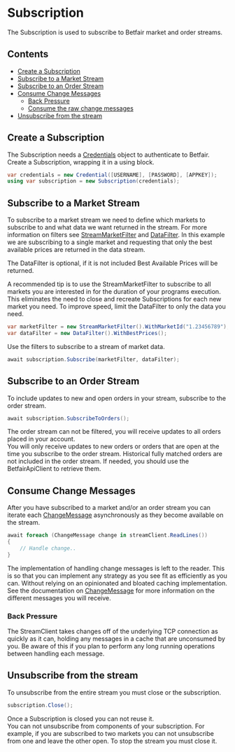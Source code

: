 # Subscription
The Subscription is used to subscribe to Betfair market and order streams.

## Contents
- [Create a Subscription](#create-a-subscription)
- [Subscribe to a Market Stream](#subscribe-to-a-market-stream)
- [Subscribe to an Order Stream](#subscribe-to-an-order-stream)
- [Consume Change Messages](#consume-change-messages)
	- [Back Pressure](#back-pressure)
	- [Consume the raw change messages](#consume-the-raw-change-messages)
- [Unsubscribe from the stream](#unsubscribe-from-the-stream)

## Create a Subscription
The Subscription needs a [Credentials](/docs/Authentication.md) object to authenticate to Betfair.  
Create a Subscription, wrapping it in a using block.
```csharp
var credentials = new Credential([USERNAME], [PASSWORD], [APPKEY]);
using var subscription = new Subscription(credentials);
```

## Subscribe to a Market Stream
To subscribe to a market stream we need to define which markets to subscribe to and what data we want returned in the stream.
For more information on filters see [StreamMarketFilter](/docs/StreamMarketFilter.md) and [DataFilter](/docs/MarketFilter.md).
In this example we are subscribing to a single market and requesting that only the best available prices are returned in the data stream.

The DataFilter is optional, if it is not included Best Available Prices will be returned.

A recommended tip is to use the StreamMarketFilter to subscribe to all markets you are interested in for the duration of your programs execution. This eliminates the need to close and recreate Subscriptions for each new market you need. To improve speed, limit the DataFilter to only the data you need. 
```csharp
var marketFilter = new StreamMarketFilter().WithMarketId("1.23456789");
var dataFilter = new DataFilter().WithBestPrices();
```

Use the filters to subscribe to a stream of market data.
```csharp
await subscription.Subscribe(marketFilter, dataFilter);
```

## Subscribe to an Order Stream
To include updates to new and open orders in your stream, subscribe to the order stream.
```csharp
await subscription.SubscribeToOrders();
```
The order stream can not be filtered, you will receive updates to all orders placed in your account.  
You will only receive updates to new orders or orders that are open at the time you subscribe to the order stream. Historical fully matched orders are not included in the order stream. If needed, you should use the BetfairApiClient to retrieve them. 

## Consume Change Messages
After you have subscribed to a market and/or an order stream you can iterate each [ChangeMessage](/docs/ChangeMessage.md) asynchronously as they become available on the stream. 
```csharp
await foreach (ChangeMessage change in streamClient.ReadLines())
{
	// Handle change..
}
```
The implementation of handling change messages is left to the reader. This is so that you can implement any strategy as you see fit as efficiently as you can. Without relying on an opinionated and bloated caching implementation. See the documentation on [ChangeMessage](/docs/ChangeMessage.md) for more information on the different messages you will receive.

### Back Pressure
The StreamClient takes changes off of the underlying TCP connection as quickly as it can, holding any messages in a cache that are unconsumed by you. Be aware of this if you plan to perform any long running operations between handling each message.

## Unsubscribe from the stream
To unsubscribe from the entire stream you must close or the subscription.
```csharp
subscription.Close();
```
Once a Subscription is closed you can not reuse it.  
You can not unsubscribe from components of your subscription. For example, if you are subscribed to two markets you can not unsubscribe from one and leave the other open. To stop the stream you must close it. 